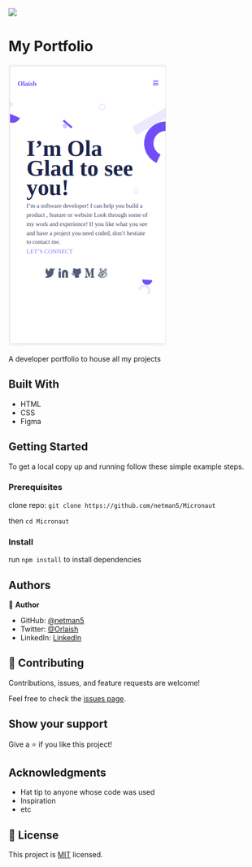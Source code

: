 ![](https://img.shields.io/badge/Microverse-blueviolet)

# My Portfolio

![screenshot](./images/portfolio.png)

A developer portfolio to house all my projects

## Built With

- HTML
- CSS
- Figma

## Getting Started

To get a local copy up and running follow these simple example steps.

### Prerequisites

clone repo: `git clone https://github.com/netman5/Micronaut`

then
`cd Micronaut`

### Install

run `npm install` to install dependencies

## Authors

👤 **Author**

- GitHub: [@netman5](https://github.com/netman5)
- Twitter: [@Orlaish](https://twitter.com/Orlaish)
- LinkedIn: [LinkedIn](https://www.linkedin.com/in/ola-ishola/)

## 🤝 Contributing

Contributions, issues, and feature requests are welcome!

Feel free to check the [issues page](../../issues/).

## Show your support

Give a ⭐️ if you like this project!

## Acknowledgments

- Hat tip to anyone whose code was used
- Inspiration
- etc

## 📝 License

This project is [MIT](./MIT.md) licensed.

